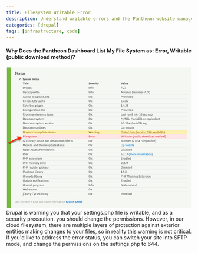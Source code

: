 ```yaml
---
title: Filesystem Writable Error
description: Understand writable errors and the Pantheon website management system architecture.
categories: [drupal]
tags: [infrastructure, code]
---
```

#### Why Does the Pantheon Dashboard List My File System as: Error, Writable (public download method)?
 ![Launch check file system error](/source/docs/assets/images/desk_images/284378.png)  
 Drupal is warning you that your settings.php file is writable, and as a security precaution, you should change the permissions. However, in our cloud filesystem, there are multiple layers of protection against exterior entities making changes to your files, so in reality this warning is not critical. If you'd like to address the error status, you can switch your site into SFTP mode, and change the permissions on the settings.php to 644.
